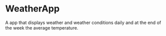 # WeatherApp
A app that displays weather and weather conditions daily and at the end of the week the average temperature.
